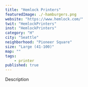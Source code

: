 ```yaml
---
title: "Hemlock Printers"
featuredImage: ./-hamburgers.png
website: "https://www.hemlock.com/"
twit: "HemlockPrinters"
inst: "HemlockPrinters"
category: "H"
city: "Seattle"
neighborhood: "Pioneer Square"
size: "Large (41-100)"
map: ""
tags:
    - printer
published: true
---
```


Description
